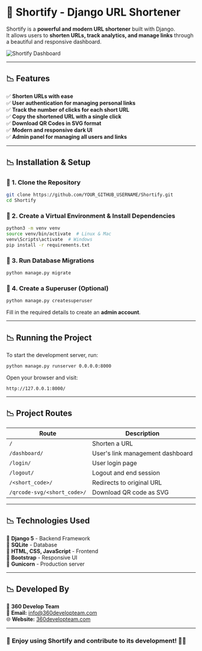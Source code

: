 # 🚀 Shortify - Django URL Shortener

Shortify is a **powerful and modern URL shortener** built with Django.  
It allows users to **shorten URLs, track analytics, and manage links** through a beautiful and responsive dashboard.

![Shortify Dashboard](https://your-image-url.com/preview.png)

---

## 📉 Features
✅ **Shorten URLs with ease**  
✅ **User authentication for managing personal links**  
✅ **Track the number of clicks for each short URL**  
✅ **Copy the shortened URL with a single click**  
✅ **Download QR Codes in SVG format**  
✅ **Modern and responsive dark UI**  
✅ **Admin panel for managing all users and links**  

---

## 📉 Installation & Setup
### 🔹 1. Clone the Repository
```sh
git clone https://github.com/YOUR_GITHUB_USERNAME/Shortify.git
cd Shortify
```

### 🔹 2. Create a Virtual Environment & Install Dependencies
```sh
python3 -m venv venv
source venv/bin/activate  # Linux & Mac
venv\Scripts\activate  # Windows
pip install -r requirements.txt
```

### 🔹 3. Run Database Migrations
```sh
python manage.py migrate
```

### 🔹 4. Create a Superuser (Optional)
```sh
python manage.py createsuperuser
```
Fill in the required details to create an **admin account**.

---

## 📉 Running the Project
To start the development server, run:
```sh
python manage.py runserver 0.0.0.0:8000
```
Open your browser and visit:
```
http://127.0.0.1:8000/
```

---

## 📉 Project Routes
| **Route**             | **Description** |
|----------------------|----------------|
| `/`                  | Shorten a URL |
| `/dashboard/`        | User's link management dashboard |
| `/login/`            | User login page |
| `/logout/`           | Logout and end session |
| `/<short_code>/`     | Redirects to original URL |
| `/qrcode-svg/<short_code>/` | Download QR code as SVG |

---

## 📉 Technologies Used
🔹 **Django 5** - Backend Framework  
🔹 **SQLite** - Database  
🔹 **HTML, CSS, JavaScript** - Frontend  
🔹 **Bootstrap** - Responsive UI  
🔹 **Gunicorn** - Production server  

---

## 📉 Developed By
🚀 **360 Develop Team**  
📧 **Email:** info@360developteam.com  
🌐 **Website:** [360developteam.com](https://360developteam.com)  

---

### 🎉 **Enjoy using Shortify and contribute to its development!** 🚀🔥

 
